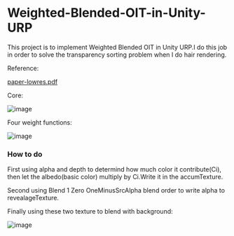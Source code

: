 # Weighted-Blended-OIT-in-Unity-URP
This project is to implement Weighted Blended OIT in Unity URP.I do this job in order to solve the transparency sorting problem when I do hair rendering.


Reference:

[paper-lowres.pdf](https://github.com/HigashiSan/Weighted-Blended-OIT-in-Unity-URP/files/10974002/paper-lowres.pdf)

Core:

![image](https://user-images.githubusercontent.com/56297955/225149597-95f29a0d-4470-43de-8cac-c5c4cf3a0e9a.png)


Four weight functions:

![image](https://user-images.githubusercontent.com/56297955/225148444-61f9a513-1bee-4978-9f04-ec167ad3df83.png)

### How to do
First using alpha and depth to determind how much color it contribute(Ci), then let the albedo(basic color) multiply by Ci.Write it in the accumTexture.

Second using Blend 1 Zero OneMinusSrcAlpha blend order to write alpha to revealageTexture.

Finally using these two texture to blend with background:

![image](https://user-images.githubusercontent.com/56297955/225151896-d89f8e5e-9a8e-4271-bf36-2ab2317a0e54.png)
